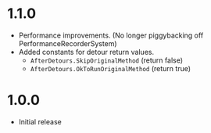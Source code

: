 # 1.1.0
- Performance improvements. (No longer piggybacking off PerformanceRecorderSystem)
- Added constants for detour return values.
  - `AfterDetours.SkipOriginalMethod` (return false)
  - `AfterDetours.OkToRunOriginalMethod` (return true)

# 1.0.0
- Initial release